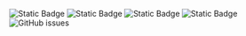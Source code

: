 ![Static Badge](https://img.shields.io/badge/blacklists-60-000000) ![Static Badge](https://img.shields.io/badge/blacklisted-3179667-cc0000) ![Static Badge](https://img.shields.io/badge/whitelisted-2242-00CC00) ![Static Badge](https://img.shields.io/badge/streaming_blacklist-28107-000000) ![GitHub issues](https://img.shields.io/github/issues/fabriziosalmi/blacklists)
